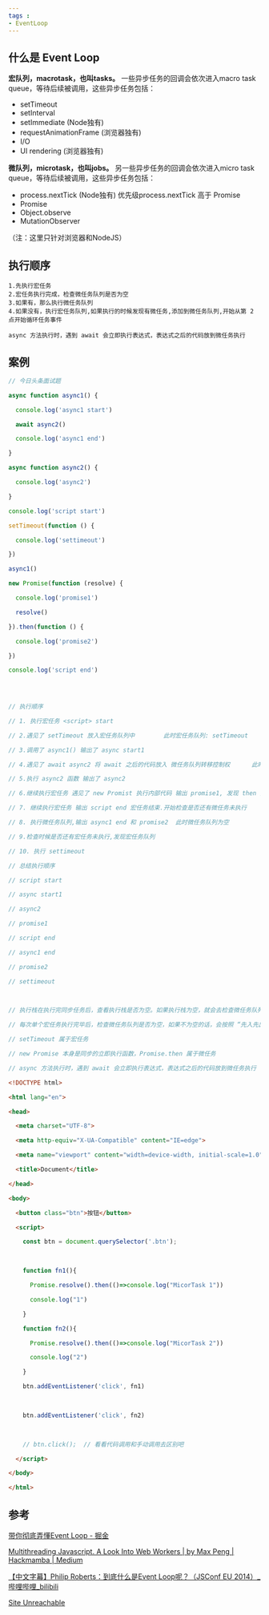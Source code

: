 ```yaml
---
tags : 
- EventLoop
---
```


## 什么是 Event Loop

**宏队列，macrotask，也叫tasks。** 一些异步任务的回调会依次进入macro task queue，等待后续被调用，这些异步任务包括：

-   setTimeout
-   setInterval
-   setImmediate (Node独有)
-   requestAnimationFrame (浏览器独有)
-   I/O
-   UI rendering (浏览器独有)

**微队列，microtask，也叫jobs。** 另一些异步任务的回调会依次进入micro task queue，等待后续被调用，这些异步任务包括：

-   process.nextTick (Node独有)    优先级process.nextTick 高于 Promise
-   Promise
-   Object.observe
-   MutationObserver

（注：这里只针对浏览器和NodeJS）

## 执行顺序
	1.先执行宏任务
	2.宏任务执行完成，检查微任务队列是否为空
	3.如果有，那么执行微任务队列
	4.如果没有，执行宏任务队列,如果执行的时候发现有微任务,添加到微任务队列,开始从第 2 点开始循环任务事件


`async 方法执行时，遇到 await 会立即执行表达式，表达式之后的代码放到微任务执行`

## 案例

```js
// 今日头条面试题

async function async1() {

  console.log('async1 start')

  await async2()

  console.log('async1 end')

}

async function async2() {

  console.log('async2')

}

console.log('script start')

setTimeout(function () {

  console.log('settimeout')

})

async1()

new Promise(function (resolve) {

  console.log('promise1')

  resolve()

}).then(function () {

  console.log('promise2')

})

console.log('script end')

  
  

// 执行顺序

// 1. 执行宏任务 <script> start

// 2.遇见了 setTimeout 放入宏任务队列中        此时宏任务队列: setTimeout

// 3.调用了 async1() 输出了 async start1

// 4.遇见了 await async2 将 await 之后的代码放入 微任务队列转移控制权      此时 微任务队列: log("async1 end")

// 5.执行 async2 函数 输出了 async2

// 6.继续执行宏任务 遇见了 new Promist 执行内部代码 输出 promise1, 发现 then 内部还有代码加入到微任务队列 此时微任务队列 : log("async1 end") log('promise2')

// 7. 继续执行宏任务 输出 script end 宏任务结束.开始检查是否还有微任务未执行

// 8. 执行微任务队列,输出 async1 end 和 promise2  此时微任务队列为空

// 9.检查时候是否还有宏任务未执行,发现宏任务队列

// 10. 执行 settimeout

// 总结执行顺序

// script start

// async start1

// async2

// promise1

// script end

// async1 end

// promise2

// settimeout

  

// 执行栈在执行完同步任务后，查看执行栈是否为空。如果执行栈为空，就会去检查微任务队列是否为空，如果为空的话，就执行宏任务，否则就一次性执行完所有微任务。

// 每次单个宏任务执行完毕后，检查微任务队列是否为空，如果不为空的话，会按照 “先入先出” 的规则全部执行完微任务后，然后再执行宏任务，如此循环。

// setTimeout 属于宏任务

// new Promise 本身是同步的立即执行函数，Promise.then 属于微任务

// async 方法执行时，遇到 await 会立即执行表达式，表达式之后的代码放到微任务执行
```


```html
<!DOCTYPE html>

<html lang="en">

<head>

  <meta charset="UTF-8">

  <meta http-equiv="X-UA-Compatible" content="IE=edge">

  <meta name="viewport" content="width=device-width, initial-scale=1.0">

  <title>Document</title>

</head>

<body>

  <button class="btn">按钮</button>

  <script>

    const btn = document.querySelector('.btn');

  

    function fn1(){

      Promise.resolve().then(()=>console.log("MicorTask 1"))

      console.log("1")

    }

    function fn2(){

      Promise.resolve().then(()=>console.log("MicorTask 2"))

      console.log("2")

    }

    btn.addEventListener('click', fn1)

  

    btn.addEventListener('click', fn2)

  

    // btn.click();  // 看看代码调用和手动调用去区别吧

  </script>

</body>

</html>
```


## 参考

[带你彻底弄懂Event Loop - 掘金](https://juejin.cn/post/6844903670291628046)

[Multithreading Javascript. A Look Into Web Workers | by Max Peng | Hackmamba | Medium](https://medium.com/techtrument/multithreading-javascript-46156179cf9a)

[【中文字幕】Philip Roberts：到底什么是Event Loop呢？（JSConf EU 2014）_哔哩哔哩_bilibili](https://www.bilibili.com/video/BV1oV411k7XY)

[Site Unreachable](https://www.youtube.com/watch?v=8aGhZQkoFbQ)
